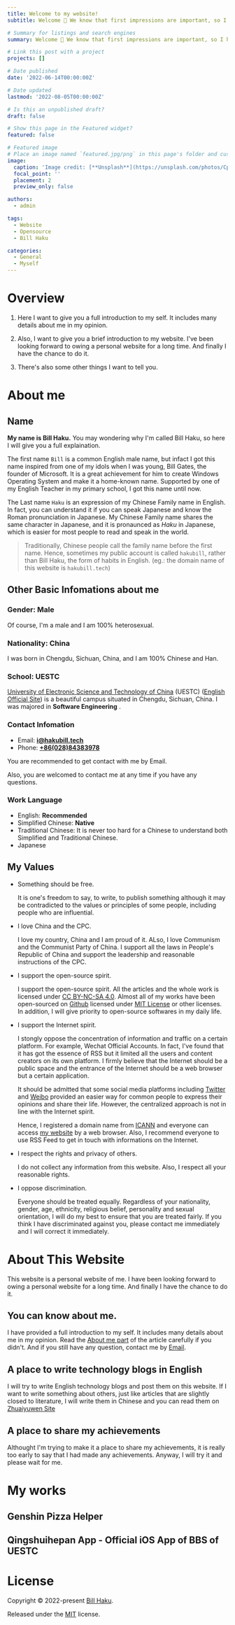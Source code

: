 ```yaml
---
title: Welcome to my website!
subtitle: Welcome 👋 We know that first impressions are important, so I have written all the things you may want to know to help you get familiar with everything in no time.

# Summary for listings and search engines
summary: Welcome 👋 We know that first impressions are important, so I have written all the things you may want to know to help you get familiar with everything in no time.

# Link this post with a project
projects: []

# Date published
date: '2022-06-14T00:00:00Z'

# Date updated
lastmod: '2022-08-05T00:00:00Z'

# Is this an unpublished draft?
draft: false

# Show this page in the Featured widget?
featured: false

# Featured image
# Place an image named `featured.jpg/png` in this page's folder and customize its options here.
image:
  caption: 'Image credit: [**Unsplash**](https://unsplash.com/photos/CpkOjOcXdUY)'
  focal_point: ''
  placement: 2
  preview_only: false

authors:
  - admin

tags:
  - Website
  - Opensource
  - Bill Haku

categories:
  - General
  - Myself
---
```


# Overview

1. Here I want to give you a full introduction to my self. It includes many details about me in my opinion.

2. Also, I want to give you a brief introduction to my website. I've been looking forward to owing a personal website for a long time. And finally I have the chance to do it.

3. There's also some other things I want to tell you.

# About me

## Name

**My name is Bill Haku.** You may wondering why I'm called Bill Haku, so here I will give you a full explaination.

The first name `Bill` is a common English male name, but infact I got this name inspired from one of my idols when I was young, Bill Gates, the founder of Microsoft. It is a great achievement for him to create Windows Operating System and make it a home-known name. Supported by one of my English Teacher in my primary school, I got this name until now.

The Last name `Haku` is an expression of my Chinese Family name in English. In fact, you can understand it if you can speak Japanese and know the Roman pronunciation in Japanese. My Chinese Family name shares the same character in Japanese, and it is pronaunced as *Haku* in Japanese, which is easier for most people to read and speak in the world.

> Traditionally, Chinese people call the family name before the first name. Hence, sometimes my public account is called `hakubill`, rather than Bill Haku, the form of habits in English. (eg.: the domain name of this website is `hakubill.tech`)

## Other Basic Infomations about me

### Gender: Male

Of course, I'm a male and I am 100% heterosexual.

### Nationality: China

I was born in Chengdu, Sichuan, China, and I am 100% Chinese and Han.

### School: UESTC

 [University of Electronic Science and Technology of China](http://www.uestc.edu.cn) (UESTC) ([English Official Site](https://en.uestc.edu.cn)) is a beautiful campus situated in Chengdu, Sichuan, China. I was majored in **Software Engineering** .

### Contact Infomation

- Email: [**i@hakubill.tech**](mailto:i@hakubill.tech)
- Phone: [**+86(028)84383978**](tel:+86(028)84383978)

You are recommended to get contact with me by Email.

Also, you are welcomed to contact me at any time if you have any questions.

### Work Language

- English: **Recommended**
- Simplified Chinese: **Native**
- Traditional Chinese: It is never too hard for a Chinese to understand both Simplified and Traditional Chinese.
- Japanese

## My Values

- Something should be free.

  It is one's freedom to say, to write, to publish something although it may be contradicted to the values or principles of some people, including people who are influential.

- I love China and the CPC.

  I love my country, China and I am proud of it. ALso, I love Communism and the Communist Party of China. I support all the laws in People's Republic of China and support the leadership and reasonable instructions of the CPC.

- I support the open-source spirit.

  I support the open-source spirit. All the articles and the whole work is licensed under [CC BY-NC-SA 4.0](https://creativecommons.org/licenses/by-nc-sa/4.0/). Almost all of my works have been open-sourced on [Github](https://github.com) licensed under [MIT License](https://opensource.org/licenses/MIT) or other licenses. In addition, I will give priority to open-source softwares in my daily life.

- I support the Internet spirit.

  I stongly oppose the concentration of information and traffic on a certain platform. For example, Wechat Official Accounts. In fact, I've found that it has got the essence of RSS but it limited all the users and content creators on its own platform. I firmly believe that the Internet should be a public space and the entrance of the Internet should be a web browser but a certain application.

  It should be admitted that some social media platforms including [Twitter](https://twitter.com) and [Weibo](https://weibo.com) provided an easier way for common people to express their opinions and share their life. However, the centralized approach is not in line with the Internet spirit.

  Hence, I registered a domain name from [ICANN](https://www.icann.org) and everyone can access [my website](https://hakubill.tech) by a web browser. Also, I recommend everyone to use RSS Feed to get in touch with informations on the Internet.

- I respect the rights and privacy of others.

  I do not collect any information from this website. Also, I respect all your reasonable rights.

- I oppose discrimination.

  Everyone should be treated equally. Regardless of your nationality, gender, age, ethnicity, religious belief, personality and sexual orientation, I will do my best to ensure that you are treated fairly. If you think I have discriminated against you, please contact me immediately and I will correct it immediately.

<!-- ## My Skills & Work Experience -->

# About This Website

This website is a personal website of me. I have been looking forward to owing a personal website for a long time. And finally I have the chance to do it.

## You can know about me.

I have provided a full introduction to my self. It includes many details about me in my opinion. Read the [About me part](#about-me) of the article carefully if you didn't. And if you still have any question, contact me by [Email](mailto:i@hakubill.tech).

## A place to write technology blogs in English

I will try to write English technology blogs and post them on this website. If I want to write something about others, just like articles that are slightly closed to literature, I will write them in Chinese and you can read them on [Zhuaiyuwen Site](http://zhuaiyuwen.xyz)

## A place to share my achievements

Althought I'm trying to make it a place to share my achievements, it is really too early to say that I had made any achievements. Anyway, I will try it and please wait for me.

# My works

## Genshin Pizza Helper

## Qingshuihepan App - Official iOS App of BBS of UESTC

# License

Copyright ©️ 2022-present [Bill Haku](https://hakubill.tech).

Released under the [MIT](https://github.com/Bill-Haku/homepage/LICENSE.md) license.
